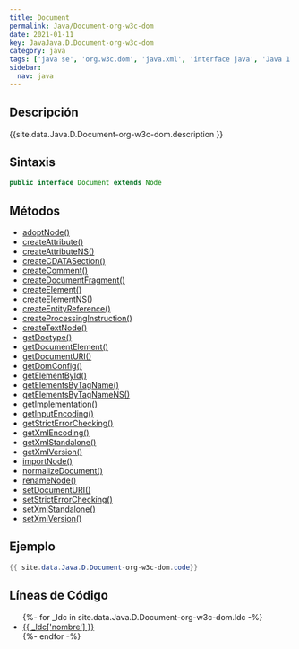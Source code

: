 ```yaml
---
title: Document
permalink: Java/Document-org-w3c-dom
date: 2021-01-11
key: JavaJava.D.Document-org-w3c-dom
category: java
tags: ['java se', 'org.w3c.dom', 'java.xml', 'interface java', 'Java 1.0']
sidebar: 
  nav: java
---
```


## Descripción
{{site.data.Java.D.Document-org-w3c-dom.description }}

## Sintaxis
~~~java
public interface Document extends Node
~~~

## Métodos
* [adoptNode()](/Java/Document-org-w3c-dom/adoptNode)
* [createAttribute()](/Java/Document-org-w3c-dom/createAttribute)
* [createAttributeNS()](/Java/Document-org-w3c-dom/createAttributeNS)
* [createCDATASection()](/Java/Document-org-w3c-dom/createCDATASection)
* [createComment()](/Java/Document-org-w3c-dom/createComment)
* [createDocumentFragment()](/Java/Document-org-w3c-dom/createDocumentFragment)
* [createElement()](/Java/Document-org-w3c-dom/createElement)
* [createElementNS()](/Java/Document-org-w3c-dom/createElementNS)
* [createEntityReference()](/Java/Document-org-w3c-dom/createEntityReference)
* [createProcessingInstruction()](/Java/Document-org-w3c-dom/createProcessingInstruction)
* [createTextNode()](/Java/Document-org-w3c-dom/createTextNode)
* [getDoctype()](/Java/Document-org-w3c-dom/getDoctype)
* [getDocumentElement()](/Java/Document-org-w3c-dom/getDocumentElement)
* [getDocumentURI()](/Java/Document-org-w3c-dom/getDocumentURI)
* [getDomConfig()](/Java/Document-org-w3c-dom/getDomConfig)
* [getElementById()](/Java/Document-org-w3c-dom/getElementById)
* [getElementsByTagName()](/Java/Document-org-w3c-dom/getElementsByTagName)
* [getElementsByTagNameNS()](/Java/Document-org-w3c-dom/getElementsByTagNameNS)
* [getImplementation()](/Java/Document-org-w3c-dom/getImplementation)
* [getInputEncoding()](/Java/Document-org-w3c-dom/getInputEncoding)
* [getStrictErrorChecking()](/Java/Document-org-w3c-dom/getStrictErrorChecking)
* [getXmlEncoding()](/Java/Document-org-w3c-dom/getXmlEncoding)
* [getXmlStandalone()](/Java/Document-org-w3c-dom/getXmlStandalone)
* [getXmlVersion()](/Java/Document-org-w3c-dom/getXmlVersion)
* [importNode()](/Java/Document-org-w3c-dom/importNode)
* [normalizeDocument()](/Java/Document-org-w3c-dom/normalizeDocument)
* [renameNode()](/Java/Document-org-w3c-dom/renameNode)
* [setDocumentURI()](/Java/Document-org-w3c-dom/setDocumentURI)
* [setStrictErrorChecking()](/Java/Document-org-w3c-dom/setStrictErrorChecking)
* [setXmlStandalone()](/Java/Document-org-w3c-dom/setXmlStandalone)
* [setXmlVersion()](/Java/Document-org-w3c-dom/setXmlVersion)

## Ejemplo
~~~java
{{ site.data.Java.D.Document-org-w3c-dom.code}}
~~~

## Líneas de Código
<ul>
{%- for _ldc in site.data.Java.D.Document-org-w3c-dom.ldc -%}
   <li>
       <a href="{{_ldc['url'] }}">{{ _ldc['nombre'] }}</a>
   </li>
{%- endfor -%}
</ul>
